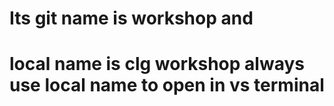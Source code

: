 # Its git name is  workshop and 
# local name is clg workshop always use local name to open in vs terminal

